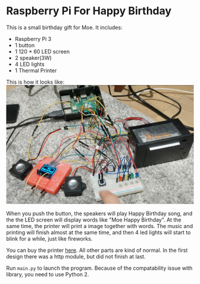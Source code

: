 # Raspberry Pi For Happy Birthday

This is a small birthday gift for Moe. It includes:

*   Raspberry Pi 3
*   1 button
*   1 120 * 60 LED screen
*   2 speaker(3W)
*   4 LED lights
*   1 Thermal Printer

This is how it looks like:
![](./demo.jpeg)

When you push the button, the speakers will play Happy Birthday song, and the the LED screen will display words like "Moe Happy Birthday". At the same time, the printer will print a image together with words. The music and printing will finish almost at the same time, and then 4 led lights will start to blink for a while, just like fireworks.

You can buy the printer [here](https://www.adafruit.com/product/597). All other parts are kind of normal. In the first design there was a http module, but did not finish at last.

Run `main.py` to launch the program. Because of the compatability issue with library, you need to use Python 2.
